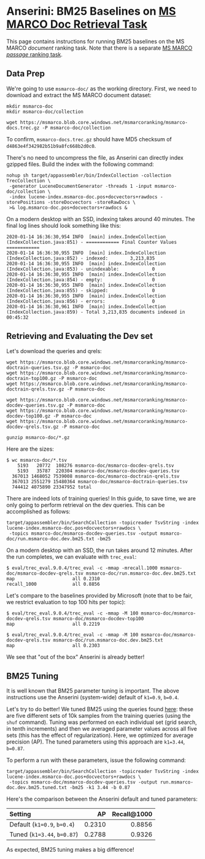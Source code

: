 # Anserini: BM25 Baselines on [MS MARCO Doc Retrieval Task](https://github.com/microsoft/TREC-2019-Deep-Learning)

This page contains instructions for running BM25 baselines on the MS MARCO *document* ranking task.
Note that there is a separate [MS MARCO *passage* ranking task](experiments-msmarco-passage.md).

## Data Prep

We're going to use `msmarco-doc/` as the working directory.
First, we need to download and extract the MS MARCO document dataset:

```
mkdir msmarco-doc
mkdir msmarco-doc/collection

wget https://msmarco.blob.core.windows.net/msmarcoranking/msmarco-docs.trec.gz -P msmarco-doc/collection
```

To confirm, `msmarco-docs.trec.gz` should have MD5 checksum of `d4863e4f342982b51b9a8fc668b2d0c0`.

There's no need to uncompress the file, as Anserini can directly index gzipped files.
Build the index with the following command:

```
nohup sh target/appassembler/bin/IndexCollection -collection TrecCollection \
 -generator LuceneDocumentGenerator -threads 1 -input msmarco-doc/collection \
 -index lucene-index.msmarco-doc.pos+docvectors+rawdocs -storePositions -storeDocvectors -storeRawDocs \
 >& log.msmarco-doc.pos+docvectors+rawdocs &
```

On a modern desktop with an SSD, indexing takes around 40 minutes.
The final log lines should look something like this:

```
2020-01-14 16:36:30,954 INFO  [main] index.IndexCollection (IndexCollection.java:851) - ============ Final Counter Values ============
2020-01-14 16:36:30,955 INFO  [main] index.IndexCollection (IndexCollection.java:852) - indexed:        3,213,835
2020-01-14 16:36:30,955 INFO  [main] index.IndexCollection (IndexCollection.java:853) - unindexable:            0
2020-01-14 16:36:30,955 INFO  [main] index.IndexCollection (IndexCollection.java:854) - empty:                  0
2020-01-14 16:36:30,955 INFO  [main] index.IndexCollection (IndexCollection.java:855) - skipped:                0
2020-01-14 16:36:30,955 INFO  [main] index.IndexCollection (IndexCollection.java:856) - errors:                 0
2020-01-14 16:36:30,961 INFO  [main] index.IndexCollection (IndexCollection.java:859) - Total 3,213,835 documents indexed in 00:45:32
```

## Retrieving and Evaluating the Dev set

Let's download the queries and qrels:

```
wget https://msmarco.blob.core.windows.net/msmarcoranking/msmarco-doctrain-queries.tsv.gz -P msmarco-doc
wget https://msmarco.blob.core.windows.net/msmarcoranking/msmarco-doctrain-top100.gz -P msmarco-doc
wget https://msmarco.blob.core.windows.net/msmarcoranking/msmarco-doctrain-qrels.tsv.gz -P msmarco-doc

wget https://msmarco.blob.core.windows.net/msmarcoranking/msmarco-docdev-queries.tsv.gz -P msmarco-doc
wget https://msmarco.blob.core.windows.net/msmarcoranking/msmarco-docdev-top100.gz -P msmarco-doc
wget https://msmarco.blob.core.windows.net/msmarcoranking/msmarco-docdev-qrels.tsv.gz -P msmarco-doc

gunzip msmarco-doc/*.gz
```

Here are the sizes:

```
$ wc msmarco-doc/*.tsv
    5193   20772  108276 msmarco-doc/msmarco-docdev-qrels.tsv
    5193   35787  220304 msmarco-doc/msmarco-docdev-queries.tsv
  367013 1468052 7539008 msmarco-doc/msmarco-doctrain-qrels.tsv
  367013 2551279 15480364 msmarco-doc/msmarco-doctrain-queries.tsv
  744412 4075890 23347952 total
```

There are indeed lots of training queries!
In this guide, to save time, we are only going to perform retrieval on the dev queries.
This can be accomplished as follows:

```
target/appassembler/bin/SearchCollection -topicreader TsvString -index lucene-index.msmarco-doc.pos+docvectors+rawdocs \
 -topics msmarco-doc/msmarco-docdev-queries.tsv -output msmarco-doc/run.msmarco-doc.dev.bm25.txt -bm25
```

On a modern desktop with an SSD, the run takes around 12 minutes.
After the run completes, we can evaluate with `trec_eval`:

```
$ eval/trec_eval.9.0.4/trec_eval -c -mmap -mrecall.1000 msmarco-doc/msmarco-docdev-qrels.tsv msmarco-doc/run.msmarco-doc.dev.bm25.txt
map                   	all	0.2310
recall_1000           	all	0.8856
```

Let's compare to the baselines provided by Microsoft (note that to be fair, we restrict evaluation to top 100 hits per topic):

```
$ eval/trec_eval.9.0.4/trec_eval -c -mmap -M 100 msmarco-doc/msmarco-docdev-qrels.tsv msmarco-doc/msmarco-docdev-top100
map                   	all	0.2219

$ eval/trec_eval.9.0.4/trec_eval -c -mmap -M 100 msmarco-doc/msmarco-docdev-qrels.tsv msmarco-doc/run.msmarco-doc.dev.bm25.txt
map                   	all	0.2303
```

We see that "out of the box" Anserini is already better!

## BM25 Tuning

It is well known that BM25 parameter tuning is important.
The above instructions use the Anserini (system-wide) default of `k1=0.9`, `b=0.4`.

Let's try to do better!
We tuned BM25 using the queries found [here](https://github.com/castorini/Anserini-data/tree/master/MSMARCO): these are five different sets of 10k samples from the training queries (using the `shuf` command).
Tuning was performed on each individual set (grid search, in tenth increments) and then we averaged parameter values across all five sets (this has the effect of regularization).
Here, we optimized for average precision (AP).
The tuned parameters using this approach are `k1=3.44`, `b=0.87`.

To perform a run with these parameters, issue the following command:

```
target/appassembler/bin/SearchCollection -topicreader TsvString -index lucene-index.msmarco-doc.pos+docvectors+rawdocs \
 -topics msmarco-doc/msmarco-docdev-queries.tsv -output run.msmarco-doc.dev.bm25.tuned.txt -bm25 -k1 3.44 -b 0.87
```

Here's the comparison between the Anserini default and tuned parameters:

Setting                     | AP     | Recall@1000 |
:---------------------------|-------:|------------:|
Default (`k1=0.9`, `b=0.4`) | 0.2310 | 0.8856
Tuned (`k1=3.44`, `b=0.87`) | 0.2788 | 0.9326

As expected, BM25 tuning makes a big difference!
